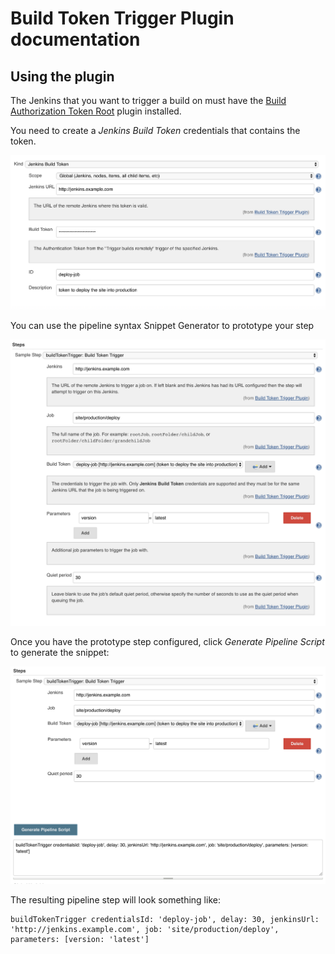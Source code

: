 # Build Token Trigger Plugin documentation

## Using the plugin

The Jenkins that you want to trigger a build on must have the [Build Authorization Token Root](https://plugins.jenkins.io/build-token-root) plugin installed.

You need to create a *Jenkins Build Token* credentials that contains the token.

![](build-token-credentials.png)

You can use the pipeline syntax Snippet Generator to prototype your step

![](build-token-trigger.png)

Once you have the prototype step configured, click *Generate Pipeline Script* to generate the snippet:

![](snippet-generator.png)

The resulting pipeline step will look something like:

```
buildTokenTrigger credentialsId: 'deploy-job', delay: 30, jenkinsUrl: 'http://jenkins.example.com', job: 'site/production/deploy', parameters: [version: 'latest']
```

